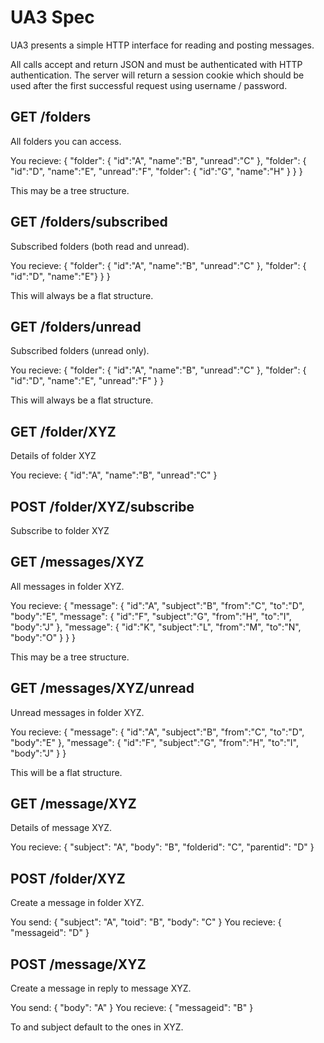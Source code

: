 UA3 Spec
========

UA3 presents a simple HTTP interface for reading and posting messages.

All calls accept and return JSON and must be authenticated with HTTP authentication. The server will return a session cookie which should be used after the first successful request using username / password.

## GET /folders

All folders you can access.

You recieve:
        {
          "folder": {
            "id":"A", "name":"B", "unread":"C"
          },
          "folder": {
            "id":"D", "name":"E", "unread":"F",
            "folder": {
              "id":"G", "name":"H"
            }
          }
        }

This may be a tree structure.

## GET /folders/subscribed

Subscribed folders (both read and unread).

You recieve:
        { "folder": { "id":"A", "name":"B", "unread":"C" }, "folder": { "id":"D", "name":"E"} } }

This will always be a flat structure.

## GET /folders/unread

Subscribed folders (unread only).

You recieve:
        { "folder": { "id":"A", "name":"B", "unread":"C" }, "folder": { "id":"D", "name":"E", "unread":"F" } }

This will always be a flat structure.

## GET /folder/XYZ

Details of folder XYZ

You recieve:
        { "id":"A", "name":"B", "unread":"C" }

## POST /folder/XYZ/subscribe

Subscribe to folder XYZ

## GET /messages/XYZ

All messages in folder XYZ.

You recieve:
        {
          "message": {
            "id":"A", "subject":"B", "from":"C", "to":"D", "body":"E",
            "message": {
              "id":"F", "subject":"G", "from":"H", "to":"I", "body":"J"
            },
            "message": {
              "id":"K", "subject":"L", "from":"M", "to":"N", "body":"O"
            }
          }
        }

This may be a tree structure.

## GET /messages/XYZ/unread
Unread messages in folder XYZ.

You recieve:
        {
          "message": { "id":"A", "subject":"B", "from":"C", "to":"D", "body":"E" },
          "message": { "id":"F", "subject":"G", "from":"H", "to":"I", "body":"J" }
        }

This will be a flat structure.

## GET /message/XYZ

Details of message XYZ.

You recieve:
        { "subject": "A", "body": "B", "folderid": "C", "parentid": "D" }

## POST /folder/XYZ

Create a message in folder XYZ.

You send:
        { "subject": "A", "toid": "B", "body": "C" }
You recieve:
        { "messageid": "D" }

## POST /message/XYZ

Create a message in reply to message XYZ. 

You send:
        { "body": "A" }
You recieve:
        { "messageid": "B" }

To and subject default to the ones in XYZ.